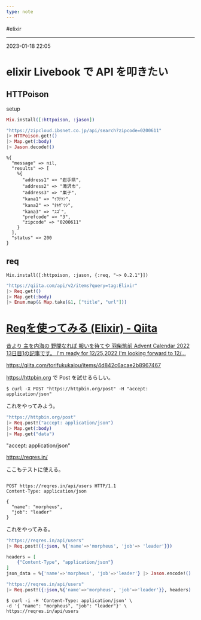 ```yaml
---
type: note
---
```


#elixir 

---
2023-01-18  22:05

# elixir  Livebook で API を叩きたい

## HTTPoison

setup
```elixir
Mix.install([:httpoison, :jason])
```


```elixir
"https://zipcloud.ibsnet.co.jp/api/search?zipcode=0200611"
|> HTTPoison.get!()
|> Map.get(:body)
|> Jason.decode!()
```

```
%{
  "message" => nil,
  "results" => [
    %{
      "address1" => "岩手県",
      "address2" => "滝沢市",
      "address3" => "巣子",
      "kana1" => "ｲﾜﾃｹﾝ",
      "kana2" => "ﾀｷｻﾞﾜｼ",
      "kana3" => "ｽｺﾞ",
      "prefcode" => "3",
      "zipcode" => "0200611"
    }
  ],
  "status" => 200
}
```

## req 

```
Mix.install([:httpoison, :jason, {:req, "~> 0.2.1"}])
```
```elixir
"https://qiita.com/api/v2/items?query=tag:Elixir"
|> Req.get!()
|> Map.get(:body)
|> Enum.map(& Map.take(&1, ["title", "url"]))
```


<div class="rich-link-card-container"><a class="rich-link-card" href="https://qiita.com/torifukukaiou/items/4d842c6acae2b8967467" target="_blank">
	<div class="rich-link-image-container">
		<div class="rich-link-image" style="background-image: url('https://qiita-user-contents.imgix.net/https%3A%2F%2Fcdn.qiita.com%2Fassets%2Fpublic%2Farticle-ogp-background-9f5428127621718a910c8b63951390ad.png?ixlib=rb-4.0.0&w=1200&mark64=aHR0cHM6Ly9xaWl0YS11c2VyLWNvbnRlbnRzLmltZ2l4Lm5ldC9-dGV4dD9peGxpYj1yYi00LjAuMCZ3PTkxNiZ0eHQ9UmVxJUUzJTgyJTkyJUU0JUJEJUJGJUUzJTgxJUEzJUUzJTgxJUE2JUUzJTgxJUJGJUUzJTgyJThCJTIwJTI4RWxpeGlyJTI5JnR4dC1jb2xvcj0lMjMyMTIxMjEmdHh0LWZvbnQ9SGlyYWdpbm8lMjBTYW5zJTIwVzYmdHh0LXNpemU9NTYmdHh0LWNsaXA9ZWxsaXBzaXMmdHh0LWFsaWduPWxlZnQlMkN0b3Amcz00NTJlMzY2ODJlYmE1NzM4MjUyNmU2MTBhOWFhYzMzZg&mark-x=142&mark-y=112&blend64=aHR0cHM6Ly9xaWl0YS11c2VyLWNvbnRlbnRzLmltZ2l4Lm5ldC9-dGV4dD9peGxpYj1yYi00LjAuMCZ3PTYxNiZ0eHQ9JTQwdG9yaWZ1a3VrYWlvdSZ0eHQtY29sb3I9JTIzMjEyMTIxJnR4dC1mb250PUhpcmFnaW5vJTIwU2FucyUyMFc2JnR4dC1zaXplPTM2JnR4dC1hbGlnbj1sZWZ0JTJDdG9wJnM9MjEyNDg5ZjlhMjgyYWI5MzQwYzgxZTU2MTczMjViOTY&blend-x=142&blend-y=491&blend-mode=normal&s=ae361b4f070cd1e191b2be4422fb3511')">
	</div>
	</div>
	<div class="rich-link-card-text">
		<h1 class="rich-link-card-title">Reqを使ってみる (Elixir) - Qiita</h1>
		<p class="rich-link-card-description">
		昔より 主を内海の 野間なれば 報いを待てや 羽柴筑前  Advent Calendar 2022 13日目1の記事です。 I'm ready for 12/25,2022  I'm looking forward to  12/...
		</p>
		<p class="rich-link-href">
		https://qiita.com/torifukukaiou/items/4d842c6acae2b8967467
		</p>
	</div>
</a></div>

https://httpbin.org で Post を試せるらしい。

```
$ curl -X POST "https://httpbin.org/post" -H "accept: application/json"
```

これをやってみよう。

```elixir
"https://httpbin.org/post"
|> Req.post!("accept: application/json")
|> Map.get(:body)
|> Map.get("data")
```
"accept: application/json"

https://reqres.in/

ここもテストに使える。


```

POST https://reqres.in/api/users HTTP/1.1
Content-Type: application/json

{
  "name": "morpheus",
  "job": "leader"
}
```


これをやってみる。

```elixir
"https://reqres.in/api/users"
|> Req.post!({:json, %{'name'=>'morpheus', 'job'=> 'leader'}})
```

```elixir
headers = [
	{"Content-Type", "application/json"}
]
json_data = %{'name'=>'morpheus', 'job'=>'leader'} |> Jason.encode!()

"https://reqres.in/api/users"
|> Req.post!({:json,%{'name'=>'morpheus', 'job'=>'leader'}}, headers)
```

```shell
$ curl -i -H 'Content-Type: application/json' \
-d '{ "name": "morpheus", "job": "leader"}' \
https://reqres.in/api/users
```

